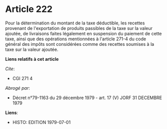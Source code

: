 # Article 222

Pour la détermination du montant de la taxe déductible, les recettes provenant de l'exportation de produits passibles de la
taxe sur la valeur ajoutée, de livraisons faites légalement en suspension du paiement de cette taxe, ainsi que des opérations
mentionnées à l'article 271-4 du code général des impôts sont considérées comme des recettes soumises à la taxe sur la valeur
ajoutée.

**Liens relatifs à cet article**

_Cite_:

  - CGI 271 4

_Abrogé par_:

  - Décret n°79-1163 du 29 décembre 1979 - art. 17 (V) JORF 31 DECEMBRE 1979

**Liens**:

  - HISTO: EDITION 1979-07-01

